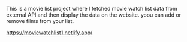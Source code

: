 This is a movie list project where I fetched movie watch list data from   
external API and then display the data on the website. yoou can add or remove films from your list.

https://moviewatchlist1.netlify.app/
